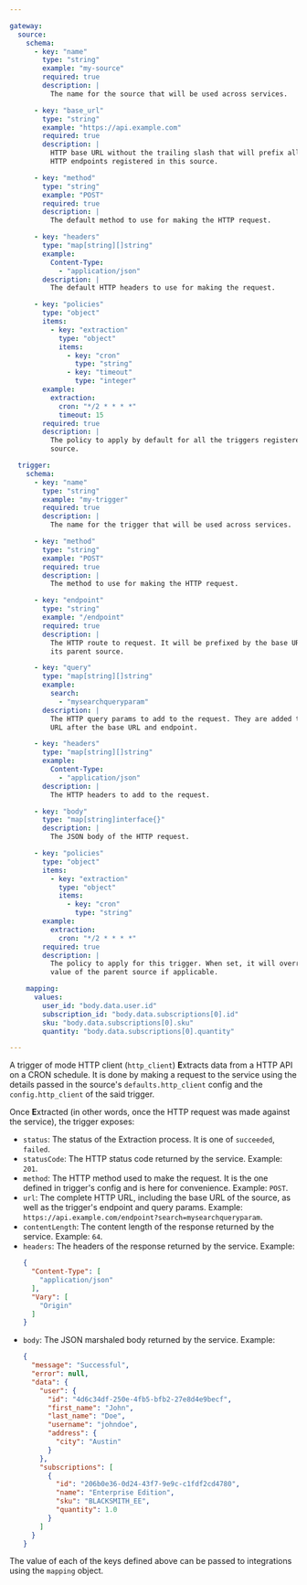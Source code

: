 ```yaml
---

gateway:
  source:
    schema:
      - key: "name"
        type: "string"
        example: "my-source"
        required: true
        description: |
          The name for the source that will be used across services.

      - key: "base_url"
        type: "string"
        example: "https://api.example.com"
        required: true
        description: |
          HTTP base URL without the trailing slash that will prefix all the
          HTTP endpoints registered in this source.

      - key: "method"
        type: "string"
        example: "POST"
        required: true
        description: |
          The default method to use for making the HTTP request.

      - key: "headers"
        type: "map[string][]string"
        example:
          Content-Type:
            - "application/json"
        description: |
          The default HTTP headers to use for making the request.

      - key: "policies"
        type: "object"
        items:
          - key: "extraction"
            type: "object"
            items:
              - key: "cron"
                type: "string"
              - key: "timeout"
                type: "integer"
        example:
          extraction:
            cron: "*/2 * * * *"
            timeout: 15
        required: true
        description: |
          The policy to apply by default for all the triggers registered in this
          source.

  trigger:
    schema:
      - key: "name"
        type: "string"
        example: "my-trigger"
        required: true
        description: |
          The name for the trigger that will be used across services.

      - key: "method"
        type: "string"
        example: "POST"
        required: true
        description: |
          The method to use for making the HTTP request.

      - key: "endpoint"
        type: "string"
        example: "/endpoint"
        required: true
        description: |
          The HTTP route to request. It will be prefixed by the base URL set in
          its parent source.

      - key: "query"
        type: "map[string][]string"
        example:
          search:
            - "mysearchqueryparam"
        description: |
          The HTTP query params to add to the request. They are added to the full
          URL after the base URL and endpoint.

      - key: "headers"
        type: "map[string][]string"
        example:
          Content-Type:
            - "application/json"
        description: |
          The HTTP headers to add to the request.

      - key: "body"
        type: "map[string]interface{}"
        description: |
          The JSON body of the HTTP request.

      - key: "policies"
        type: "object"
        items:
          - key: "extraction"
            type: "object"
            items:
              - key: "cron"
                type: "string"
        example:
          extraction:
            cron: "*/2 * * * *"
        required: true
        description: |
          The policy to apply for this trigger. When set, it will override the
          value of the parent source if applicable.

    mapping:
      values:
        user_id: "body.data.user.id"
        subscription_id: "body.data.subscriptions[0].id"
        sku: "body.data.subscriptions[0].sku"
        quantity: "body.data.subscriptions[0].quantity"

---
```


A trigger of mode HTTP client (`http_client`) **E**xtracts data from a HTTP API
on a CRON schedule. It is done by making a request to the service using the details
passed in the source's `defaults.http_client` config and the `config.http_client`
of the said trigger.

Once **E**xtracted (in other words, once the HTTP request was made against the
service), the trigger exposes:
- `status`: The status of the Extraction process. It is one of `succeeded`,
  `failed`.
- `statusCode`: The HTTP status code returned by the service. Example: `201`.
- `method`: The HTTP method used to make the request. It is the one defined in
  trigger's config and is here for convenience.
  Example: `POST`.
- `url`: The complete HTTP URL, including the base URL of the source, as well as
  the trigger's endpoint and query params.
  Example: `https://api.example.com/endpoint?search=mysearchqueryparam`.
- `contentLength`: The content length of the response returned by the service.
  Example: `64`.
- `headers`: The headers of the response returned by the service. Example:
  ```json
  {
    "Content-Type": [
      "application/json"
    ],
    "Vary": [
      "Origin"
    ]
  }
  ```
- `body`: The JSON marshaled body returned by the service. Example:
  ```json
  {
    "message": "Successful",
    "error": null,
    "data": {
      "user": {
        "id": "4d6c34df-250e-4fb5-bfb2-27e8d4e9becf",
        "first_name": "John",
        "last_name": "Doe",
        "username": "johndoe",
        "address": {
          "city": "Austin"
        }
      },
      "subscriptions": [
        {
          "id": "206b0e36-0d24-43f7-9e9c-c1fdf2cd4780",
          "name": "Enterprise Edition",
          "sku": "BLACKSMITH_EE",
          "quantity": 1.0
        }
      ]
    }
  }
  ```

The value of each of the keys defined above can be passed to integrations using
the `mapping` object.
